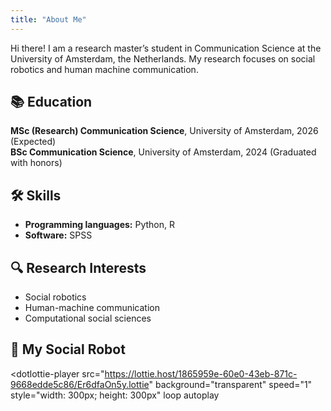 ```yaml
---
title: "About Me"
---
```


Hi there! I am a research master’s student in Communication Science at the University of Amsterdam, the Netherlands. My research focuses on social robotics and human machine communication.

## 📚 Education

**MSc (Research) Communication Science**, University of Amsterdam, 2026 (Expected)  
**BSc Communication Science**, University of Amsterdam, 2024 (Graduated with honors)

## 🛠️ Skills

- **Programming languages:** Python, R  
- **Software:** SPSS

## 🔍 Research Interests

- Social robotics
- Human-machine communication
- Computational social sciences

## 🤖 My Social Robot

<script
  src="https://unpkg.com/@dotlottie/player-component@2.7.12/dist/dotlottie-player.mjs"
  type="module"
></script>

<dotlottie-player
  src="https://lottie.host/1865959e-60e0-43eb-871c-9668edde5c86/Er6dfaOn5y.lottie"
  background="transparent"
  speed="1"
  style="width: 300px; height: 300px"
  loop
  autoplay
></dotlottie-player>
